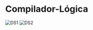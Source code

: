# Compilador-Lógica
![DS1](https://i.imgur.com/4mg9GHX.png)
![DS2](https://i.imgur.com/GeV76oI.png)
